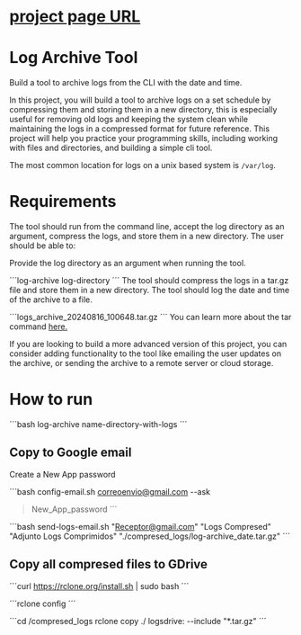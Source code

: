 # [project page URL](https://roadmap.sh/projects/log-archive-tool)    
# Log Archive Tool
Build a tool to archive logs from the CLI with the date and time.

In this project, you will build a tool to archive logs on a set schedule by compressing them and storing them in a new directory, this is especially useful for removing old logs and keeping the system clean while maintaining the logs in a compressed format for future reference. This project will help you practice your programming skills, including working with files and directories, and building a simple cli tool.

The most common location for logs on a unix based system is `/var/log`.

# Requirements
The tool should run from the command line, accept the log directory as an argument, compress the logs, and store them in a new directory. The user should be able to:

Provide the log directory as an argument when running the tool.

´´´log-archive log-directory
´´´
The tool should compress the logs in a tar.gz file and store them in a new directory.
The tool should log the date and time of the archive to a file.

´´´logs_archive_20240816_100648.tar.gz
´´´
You can learn more about the tar command [here.](https://www.gnu.org/software/tar/manual/tar.html)

If you are looking to build a more advanced version of this project, you can consider adding functionality to the tool like emailing the user updates on the archive, or sending the archive to a remote server or cloud storage.


#  How to run

´´´bash log-archive name-directory-with-logs
´´´

## Copy to Google email
Create a New App password

´´´bash config-email.sh correoenvio@gmail.com --ask
> New_App_password
´´´

´´´bash send-logs-email.sh "Receptor@gmail.com" "Logs Compresed" "Adjunto Logs Comprimidos" "./compresed_logs/log-archive_date.tar.gz"
´´´

## Copy all compresed files to GDrive

´´´curl https://rclone.org/install.sh | sudo bash
´´´

´´´rclone config
´´´

´´´cd /compresed_logs
rclone copy ./ logsdrive: --include "*.tar.gz"
´´´
